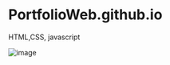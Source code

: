 # PortfolioWeb.github.io
HTML,CSS, javascript

![image](https://github.com/user-attachments/assets/ba50197f-e7fe-48a2-9033-7f5b0ab0c3de)
